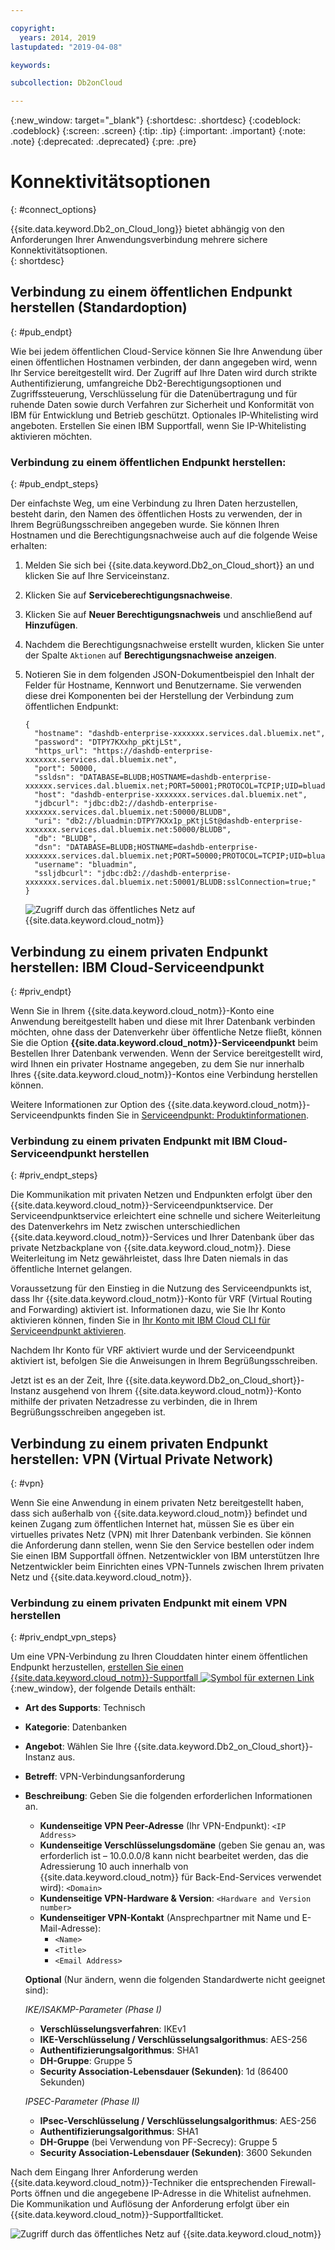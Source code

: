 ```yaml
---

copyright:
  years: 2014, 2019
lastupdated: "2019-04-08"

keywords:

subcollection: Db2onCloud

---
```


<!-- Attribute definitions --> 
{:new_window: target="_blank"}
{:shortdesc: .shortdesc}
{:codeblock: .codeblock}
{:screen: .screen}
{:tip: .tip}
{:important: .important}
{:note: .note}
{:deprecated: .deprecated}
{:pre: .pre}

# Konnektivitätsoptionen
{: #connect_options}

{{site.data.keyword.Db2_on_Cloud_long}} bietet abhängig von den Anforderungen Ihrer Anwendungsverbindung mehrere sichere Konnektivitätsoptionen.  
{: shortdesc}

## Verbindung zu einem öffentlichen Endpunkt herstellen (Standardoption)
{: #pub_endpt}

Wie bei jedem öffentlichen Cloud-Service können Sie Ihre Anwendung über einen öffentlichen Hostnamen verbinden, der dann angegeben wird, wenn Ihr Service bereitgestellt wird. Der Zugriff auf Ihre Daten wird durch strikte Authentifizierung, umfangreiche Db2-Berechtigungsoptionen und Zugriffssteuerung, Verschlüsselung für die Datenübertragung und für ruhende Daten sowie durch Verfahren zur Sicherheit und Konformität von IBM für Entwicklung und Betrieb geschützt. Optionales IP-Whitelisting wird angeboten. Erstellen Sie einen IBM Supportfall, wenn Sie IP-Whitelisting aktivieren möchten. 

### Verbindung zu einem öffentlichen Endpunkt herstellen: 
{: #pub_endpt_steps}

Der einfachste Weg, um eine Verbindung zu Ihren Daten herzustellen, besteht darin, den Namen des öffentlichen Hosts zu verwenden, der in Ihrem Begrüßungsschreiben angegeben wurde. Sie können Ihren Hostnamen und die Berechtigungsnachweise auch auf die folgende Weise erhalten: 

1. Melden Sie sich bei {{site.data.keyword.Db2_on_Cloud_short}} an und klicken Sie auf Ihre Serviceinstanz.
2. Klicken Sie auf **Serviceberechtigungsnachweise**.
3. Klicken Sie auf **Neuer Berechtigungsnachweis** und anschließend auf **Hinzufügen**.
4. Nachdem die Berechtigungsnachweise erstellt wurden, klicken Sie unter der Spalte `Aktionen` auf **Berechtigungsnachweise anzeigen**.
5. Notieren Sie in dem folgenden JSON-Dokumentbeispiel den Inhalt der Felder für Hostname, Kennwort und Benutzername. Sie verwenden diese drei Komponenten bei der Herstellung der Verbindung zum öffentlichen Endpunkt: 

   ```
   {
     "hostname": "dashdb-enterprise-xxxxxxx.services.dal.bluemix.net",
     "password": "DTPY7KXxhp_pKtjLSt",
     "https_url": "https://dashdb-enterprise-xxxxxxx.services.dal.bluemix.net",
     "port": 50000,
     "ssldsn": "DATABASE=BLUDB;HOSTNAME=dashdb-enterprise-xxxxxx.services.dal.bluemix.net;PORT=50001;PROTOCOL=TCPIP;UID=bluadmin;PWD=DTPY7KXWxhp_pKtjLSt;Security=SSL;",
     "host": "dashdb-enterprise-xxxxxxx.services.dal.bluemix.net",
     "jdbcurl": "jdbc:db2://dashdb-enterprise-xxxxxxx.services.dal.bluemix.net:50000/BLUDB",
     "uri": "db2://bluadmin:DTPY7KXx1p_pKtjLSt@dashdb-enterprise-xxxxxxx.services.dal.bluemix.net:50000/BLUDB",
     "db": "BLUDB",
     "dsn": "DATABASE=BLUDB;HOSTNAME=dashdb-enterprise-xxxxxxx.services.dal.bluemix.net;PORT=50000;PROTOCOL=TCPIP;UID=bluadmin;PWD=DTPYZunlWxhp_pKtjLSt;",
     "username": "bluadmin",
     "ssljdbcurl": "jdbc:db2://dashdb-enterprise-xxxxxxx.services.dal.bluemix.net:50001/BLUDB:sslConnection=true;"
   }

   ```

   ![Zugriff durch das öffentliches Netz auf {{site.data.keyword.cloud_notm}}](images/public_connection.png)

## Verbindung zu einem privaten Endpunkt herstellen: IBM Cloud-Serviceendpunkt
{: #priv_endpt}

Wenn Sie in Ihrem {{site.data.keyword.cloud_notm}}-Konto eine Anwendung bereitgestellt haben und diese mit Ihrer Datenbank verbinden möchten, ohne dass der Datenverkehr über öffentliche Netze fließt, können Sie die Option **{{site.data.keyword.cloud_notm}}-Serviceendpunkt** beim Bestellen Ihrer Datenbank verwenden. Wenn der Service bereitgestellt wird, wird Ihnen ein privater Hostname angegeben, zu dem Sie nur innerhalb Ihres {{site.data.keyword.cloud_notm}}-Kontos eine Verbindung herstellen können.   

Weitere Informationen zur Option des {{site.data.keyword.cloud_notm}}-Serviceendpunkts finden Sie in [Serviceendpunkt: Produktinformationen](/docs/services/service-endpoint?topic=service-endpoint-about#about). 


### Verbindung zu einem privaten Endpunkt mit IBM Cloud-Serviceendpunkt herstellen
{: #priv_endpt_steps}

Die Kommunikation mit privaten Netzen und Endpunkten erfolgt über den {{site.data.keyword.cloud_notm}}-Serviceendpunktservice. Der Serviceendpunktservice erleichtert eine schnelle und sichere Weiterleitung des Datenverkehrs im Netz zwischen unterschiedlichen {{site.data.keyword.cloud_notm}}-Services und Ihrer Datenbank über das private Netzbackplane von {{site.data.keyword.cloud_notm}}. Diese Weiterleitung im Netz gewährleistet, dass Ihre Daten niemals in das öffentliche Internet gelangen.  

Voraussetzung für den Einstieg in die Nutzung des Serviceendpunkts ist, dass Ihr {{site.data.keyword.cloud_notm}}-Konto für VRF (Virtual Routing and Forwarding) aktiviert ist. Informationen dazu, wie Sie Ihr Konto aktivieren können, finden Sie in [Ihr Konto mit IBM Cloud CLI für Serviceendpunkt aktivieren](/docs/services/service-endpoint?topic=service-endpoint-getting-started#cs_cli_install_steps).

Nachdem Ihr Konto für VRF aktiviert wurde und der Serviceendpunkt aktiviert ist, befolgen Sie die Anweisungen in Ihrem Begrüßungsschreiben. 

Jetzt ist es an der Zeit, Ihre {{site.data.keyword.Db2_on_Cloud_short}}-Instanz ausgehend von Ihrem {{site.data.keyword.cloud_notm}}-Konto mithilfe der privaten Netzadresse zu verbinden, die in Ihrem Begrüßungsschreiben angegeben ist. 

## Verbindung zu einem privaten Endpunkt herstellen: VPN (Virtual Private Network)
{: #vpn}

Wenn Sie eine Anwendung in einem privaten Netz bereitgestellt haben, dass sich außerhalb von {{site.data.keyword.cloud_notm}} befindet und keinen Zugang zum öffentlichen Internet hat, müssen Sie es über ein virtuelles privates Netz (VPN) mit Ihrer Datenbank verbinden. Sie können die Anforderung dann stellen, wenn Sie den Service bestellen oder indem Sie einen IBM Supportfall öffnen. Netzentwickler von IBM unterstützen Ihre Netzentwickler beim Einrichten eines VPN-Tunnels zwischen Ihrem privaten Netz und {{site.data.keyword.cloud_notm}}.

### Verbindung zu einem privaten Endpunkt mit einem VPN herstellen
{: #priv_endpt_vpn_steps}

Um eine VPN-Verbindung zu Ihren Clouddaten hinter einem öffentlichen Endpunkt herzustellen, [erstellen Sie einen {{site.data.keyword.cloud_notm}}-Supportfall ![Symbol für externen Link](../../icons/launch-glyph.svg "Symbol für externen Link")](https://cloud.ibm.com/unifiedsupport/cases/add){:new_window}, der folgende Details enthält: 

* **Art des Supports**: Technisch 
* **Kategorie**: Datenbanken 
* **Angebot**: Wählen Sie Ihre {{site.data.keyword.Db2_on_Cloud_short}}-Instanz aus. 
* **Betreff**: VPN-Verbindungsanforderung 
* **Beschreibung**: Geben Sie die folgenden erforderlichen Informationen an.
  * **Kundenseitige VPN Peer-Adresse** (Ihr VPN-Endpunkt): `<IP Address>`
  * **Kundenseitige Verschlüsselungsdomäne** (geben Sie genau an, was erforderlich ist – 10.0.0.0/8 kann nicht bearbeitet werden, das die Adressierung 10 auch innerhalb von {{site.data.keyword.cloud_notm}} für Back-End-Services verwendet wird): `<Domain>`
  * **Kundenseitige VPN-Hardware & Version**: `<Hardware and Version number>`
  * **Kundenseitiger VPN-Kontakt** (Ansprechpartner mit Name und E-Mail-Adresse): 
    * `<Name>` 
    * `<Title>` 
    * `<Email Address>`

  **Optional** (Nur ändern, wenn die folgenden Standardwerte nicht geeignet sind):

  *IKE/ISAKMP-Parameter (Phase I)*

  * **Verschlüsselungsverfahren**: IKEv1
  * **IKE-Verschlüsselung / Verschlüsselungsalgorithmus**: AES-256
  * **Authentifizierungsalgorithmus**: SHA1
  * **DH-Gruppe**: Gruppe 5
  * **Security Association-Lebensdauer (Sekunden)**: 1d (86400 Sekunden)

  *IPSEC-Parameter (Phase II)*

  * **IPsec-Verschlüsselung / Verschlüsselungsalgorithmus**: AES-256
  * **Authentifizierungsalgorithmus**: SHA1
  * **DH-Gruppe** (bei Verwendung von PF-Secrecy): Gruppe 5
  * **Security Association-Lebensdauer (Sekunden)**: 3600 Sekunden

Nach dem Eingang Ihrer Anforderung werden {{site.data.keyword.cloud_notm}}-Techniker die entsprechenden Firewall-Ports öffnen und die angegebene IP-Adresse in die Whitelist aufnehmen. Die Kommunikation und Auflösung der Anforderung erfolgt über ein {{site.data.keyword.cloud_notm}}-Supportfallticket. 

![Zugriff durch das öffentliches Netz auf {{site.data.keyword.cloud_notm}}](images/public_connection_vpn.png)

